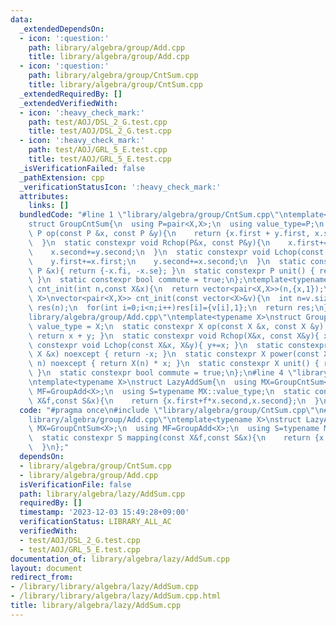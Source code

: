 ```yaml
---
data:
  _extendedDependsOn:
  - icon: ':question:'
    path: library/algebra/group/Add.cpp
    title: library/algebra/group/Add.cpp
  - icon: ':question:'
    path: library/algebra/group/CntSum.cpp
    title: library/algebra/group/CntSum.cpp
  _extendedRequiredBy: []
  _extendedVerifiedWith:
  - icon: ':heavy_check_mark:'
    path: test/AOJ/DSL_2_G.test.cpp
    title: test/AOJ/DSL_2_G.test.cpp
  - icon: ':heavy_check_mark:'
    path: test/AOJ/GRL_5_E.test.cpp
    title: test/AOJ/GRL_5_E.test.cpp
  _isVerificationFailed: false
  _pathExtension: cpp
  _verificationStatusIcon: ':heavy_check_mark:'
  attributes:
    links: []
  bundledCode: "#line 1 \"library/algebra/group/CntSum.cpp\"\ntemplate<typename X>\n\
    struct GroupCntSum{\n  using P=pair<X,X>;\n  using value_type=P;\n  static constexpr\
    \ P op(const P &x, const P &y){\n    return {x.first + y.first, x.second + y.second};\n\
    \  }\n  static constexpr void Rchop(P&x, const P&y){\n    x.first+=y.first;\n\
    \    x.second+=y.second;\n  }\n  static constexpr void Lchop(const P&x, P&y){\n\
    \    y.first+=x.first;\n    y.second+=x.second;\n  }\n  static constexpr P inverse(const\
    \ P &x){ return {-x.fi, -x.se}; }\n  static constexpr P unit() { return {0, 0};\
    \ }\n  static constexpr bool commute = true;\n};\ntemplate<typename X>\nvector<pair<X,X>>\
    \ cnt_init(int n,const X&x){\n  return vector<pair<X,X>>(n,{x,1});\n}\ntemplate<typename\
    \ X>\nvector<pair<X,X>> cnt_init(const vector<X>&v){\n  int n=v.size();\n  vector<pair<X,X>>\
    \ res(n);\n  for(int i=0;i<n;i++)res[i]={v[i],1};\n  return res;\n}\n#line 2 \"\
    library/algebra/group/Add.cpp\"\ntemplate<typename X>\nstruct GroupAdd {\n  using\
    \ value_type = X;\n  static constexpr X op(const X &x, const X &y) noexcept {\
    \ return x + y; }\n  static constexpr void Rchop(X&x, const X&y){ x+=y; }\n  static\
    \ constexpr void Lchop(const X&x, X&y){ y+=x; }\n  static constexpr X inverse(const\
    \ X &x) noexcept { return -x; }\n  static constexpr X power(const X &x, long long\
    \ n) noexcept { return X(n) * x; }\n  static constexpr X unit() { return X(0);\
    \ }\n  static constexpr bool commute = true;\n};\n#line 4 \"library/algebra/lazy/AddSum.cpp\"\
    \ntemplate<typename X>\nstruct LazyAddSum{\n  using MX=GroupCntSum<X>;\n  using\
    \ MF=GroupAdd<X>;\n  using S=typename MX::value_type;\n  static constexpr S mapping(const\
    \ X&f,const S&x){\n    return {x.first+f*x.second,x.second};\n  }\n};\n"
  code: "#pragma once\n#include \"library/algebra/group/CntSum.cpp\"\n#include \"\
    library/algebra/group/Add.cpp\"\ntemplate<typename X>\nstruct LazyAddSum{\n  using\
    \ MX=GroupCntSum<X>;\n  using MF=GroupAdd<X>;\n  using S=typename MX::value_type;\n\
    \  static constexpr S mapping(const X&f,const S&x){\n    return {x.first+f*x.second,x.second};\n\
    \  }\n};"
  dependsOn:
  - library/algebra/group/CntSum.cpp
  - library/algebra/group/Add.cpp
  isVerificationFile: false
  path: library/algebra/lazy/AddSum.cpp
  requiredBy: []
  timestamp: '2023-12-03 15:49:28+09:00'
  verificationStatus: LIBRARY_ALL_AC
  verifiedWith:
  - test/AOJ/DSL_2_G.test.cpp
  - test/AOJ/GRL_5_E.test.cpp
documentation_of: library/algebra/lazy/AddSum.cpp
layout: document
redirect_from:
- /library/library/algebra/lazy/AddSum.cpp
- /library/library/algebra/lazy/AddSum.cpp.html
title: library/algebra/lazy/AddSum.cpp
---
```

